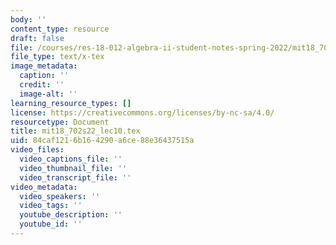 ```yaml
---
body: ''
content_type: resource
draft: false
file: /courses/res-18-012-algebra-ii-student-notes-spring-2022/mit18_702s22_lec10.tex
file_type: text/x-tex
image_metadata:
  caption: ''
  credit: ''
  image-alt: ''
learning_resource_types: []
license: https://creativecommons.org/licenses/by-nc-sa/4.0/
resourcetype: Document
title: mit18_702s22_lec10.tex
uid: 84caf121-6b16-4290-a6ce-88e36437515a
video_files:
  video_captions_file: ''
  video_thumbnail_file: ''
  video_transcript_file: ''
video_metadata:
  video_speakers: ''
  video_tags: ''
  youtube_description: ''
  youtube_id: ''
---
```

